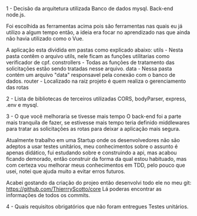 1 - Decisão da arquitetura utilizada
Banco de dados mysql. 
Back-end node.js.

Foi escolhida as ferramentas acima pois são ferramentas nas quais eu já utilizo a algum tempo então, a ideia era focar no aprendizado nas que ainda não havia utilizado como o Vue.

A aplicação esta dividida em pastas como explicado abaixo:
utils - Nesta pasta contêm o arquivo utils, nele ficam as funções utilitarias como verificador de cpf.
constrollers - Todas as funções de tratamento das solicitações estão sendo tratadas nesse arquivo.
data - Nessa pasta contém um arquivo "data" responsavel pela conexão com o banco de dados.
router - Localizado na raiz projeto é quem realiza o gerenciamento das rotas

2 - Lista de bibliotecas de terceiros utilizadas
CORS, bodyParser, express, .env e mysql.

3 - O que você melhoraria se tivesse mais tempo
O back-end foi a parte mais tranquila de fazer, se estivesse mais tempo teria definido middlewares para tratar as solicitações as rotas para deixar a aplicação mais segura.
 
 
Atualmente trabalho em uma Startup onde os desenvolvedores não são adeptos a usar testes unitários, meu conhecimentos sobre o assunto é apenas didático, fui estudando sobre e construindo a api, mas acabou ficando demorado, então construir da forma da qual estou habituado, mas com certeza vou melhorar meus conhecimentos em TDD, pelo pouco que usei, notei que ajuda muito a evitar erros futuros.

Acabei gostando da criação do projeo então desenvolvi todo ele no meu git: https://github.com/ThierrryScotto/core
Lá poderas encontrar as informações de todos os commits.
 
4 - Quais requisitos obrigatórios que não foram entregues
Testes unitários.
